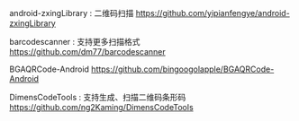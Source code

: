 android-zxingLibrary : 二维码扫描
https://github.com/yipianfengye/android-zxingLibrary

barcodescanner : 支持更多扫描格式
https://github.com/dm77/barcodescanner

BGAQRCode-Android
https://github.com/bingoogolapple/BGAQRCode-Android

DimensCodeTools : 支持生成、扫描二维码条形码
https://github.com/ng2Kaming/DimensCodeTools
